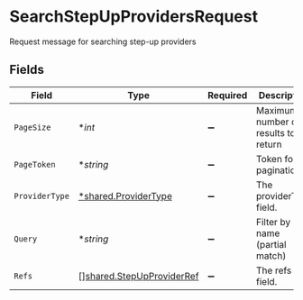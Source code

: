 # SearchStepUpProvidersRequest

Request message for searching step-up providers


## Fields

| Field                                                                         | Type                                                                          | Required                                                                      | Description                                                                   |
| ----------------------------------------------------------------------------- | ----------------------------------------------------------------------------- | ----------------------------------------------------------------------------- | ----------------------------------------------------------------------------- |
| `PageSize`                                                                    | **int*                                                                        | :heavy_minus_sign:                                                            | Maximum number of results to return                                           |
| `PageToken`                                                                   | **string*                                                                     | :heavy_minus_sign:                                                            | Token for pagination                                                          |
| `ProviderType`                                                                | [*shared.ProviderType](../../../pkg/models/shared/providertype.md)            | :heavy_minus_sign:                                                            | The providerType field.                                                       |
| `Query`                                                                       | **string*                                                                     | :heavy_minus_sign:                                                            | Filter by name (partial match)                                                |
| `Refs`                                                                        | [][shared.StepUpProviderRef](../../../pkg/models/shared/stepupproviderref.md) | :heavy_minus_sign:                                                            | The refs field.                                                               |